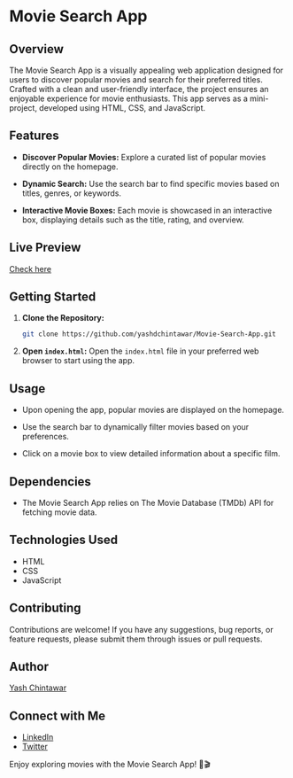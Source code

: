 # Movie Search App

## Overview

The Movie Search App is a visually appealing web application designed for users to discover popular movies and search for their preferred titles. Crafted with a clean and user-friendly interface, the project ensures an enjoyable experience for movie enthusiasts. This app serves as a mini-project, developed using HTML, CSS, and JavaScript.

## Features

- **Discover Popular Movies:** Explore a curated list of popular movies directly on the homepage.
  
- **Dynamic Search:** Use the search bar to find specific movies based on titles, genres, or keywords.

- **Interactive Movie Boxes:** Each movie is showcased in an interactive box, displaying details such as the title, rating, and overview.

## Live Preview

[Check here](https://yashdchintawar.github.io/Movie-Search-App/)

## Getting Started

1. **Clone the Repository:**
   ```bash
   git clone https://github.com/yashdchintawar/Movie-Search-App.git
   ```

2. **Open `index.html`:**
   Open the `index.html` file in your preferred web browser to start using the app.

## Usage

- Upon opening the app, popular movies are displayed on the homepage.
  
- Use the search bar to dynamically filter movies based on your preferences.

- Click on a movie box to view detailed information about a specific film.

## Dependencies

- The Movie Search App relies on The Movie Database (TMDb) API for fetching movie data.

## Technologies Used

- HTML
- CSS
- JavaScript

## Contributing

Contributions are welcome! If you have any suggestions, bug reports, or feature requests, please submit them through issues or pull requests.


## Author

[Yash Chintawar](https://github.com/yashdchintawar)

## Connect with Me

- [LinkedIn](https://www.linkedin.com/in/yashdchintawar/)
- [Twitter](https://twitter.com/yashdchintawar)

Enjoy exploring movies with the Movie Search App! 🍿🎬
